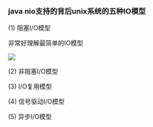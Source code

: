 ### java nio支持的背后unix系统的五种IO模型

(1) 阻塞I/O模型

非常好理解最简单的IO模型

![](../../blogimg/java/javaNIO/1.png)

(2) 非阻塞I/O模型

(3) I/O复用模型

(4) 信号驱动I/O模型

(5) 异步I/O模型